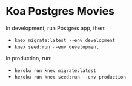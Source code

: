# Koa Postgres Movies

In development, run Postgres app, then: 
* `knex migrate:latest --env development`
* `knex seed:run --env development`

In production, run:
* `heroku run knex migrate:latest`
* `heroku run knex seed:run --env production`